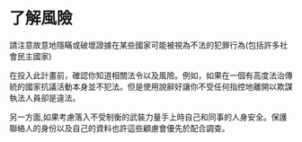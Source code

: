 [Title]: # (了解風險)
[Order]: # (3)

# 了解風險

請注意故意地隱瞞或破壞證據在某些國家可能被視為不法的犯罪行為(包括許多社會民主國家)

在投入此計畫前，確認你知道相關法令以及風險。例如，如果在一個有高度法治傳統的國家抗議活動本身並不犯法。但是使用說辭好讓你不受任何指控地離開以欺謀執法人員卻是違法。

另一方面,如果考慮落入不受制衡的武裝力量手上時自己和同事的人身安全。保護聯絡人的身份以及自己的資料也許這些顧慮會優先於配合調查。
